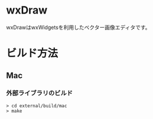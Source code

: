 # wxDraw

wxDrawはwxWidgetsを利用したベクター画像エディタです。

# ビルド方法

## Mac

### 外部ライブラリのビルド

~~~
> cd external/build/mac
> make
~~~
